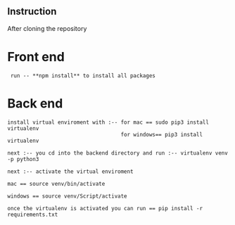 ## Instruction

After cloning the repository

 # Front end
     run -- **npm install** to install all packages

 # Back end

    install virtual enviroment with :-- for mac == sudo pip3 install virtualenv
                                        for windows== pip3 install virtualenv

    next :-- you cd into the backend directory and run :-- virtualenv venv -p python3

    next :-- activate the virtual enviroment

    mac == source venv/bin/activate

    windows == source venv/Script/activate    

    once the virtualenv is activated you can run == pip install -r requirements.txt